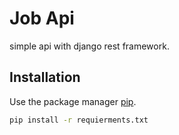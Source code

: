 # Job Api

simple api with django rest framework.

## Installation

Use the package manager [pip](https://pip.pypa.io/en/stable/).

```bash
pip install -r requierments.txt
```


